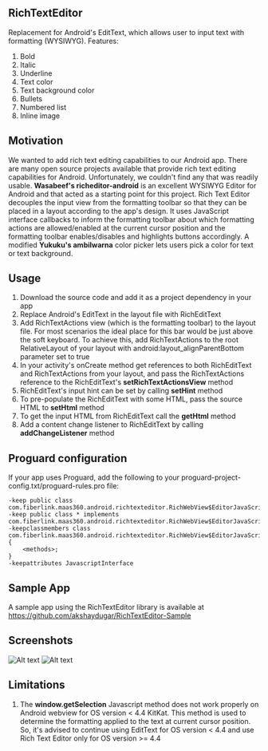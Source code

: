 ## RichTextEditor
Replacement for Android's EditText, which allows user to input text with formatting (WYSIWYG).
Features:
1. Bold
2. Italic
3. Underline
4. Text color
5. Text background color
6. Bullets
7. Numbered list
8. Inline image

## Motivation
We wanted to add rich text editing capabilities to our Android app.
There are many open source projects available that provide rich text editing capabilities for Android. Unfortunately, we couldn't find any that was readily usable.
**Wasabeef's richeditor-android** is an excellent WYSIWYG Editor for Android and that acted as a starting point for this project.
Rich Text Editor decouples the input view from the formatting toolbar so that they can be placed in a layout according to the app's design.
It uses JavaScript interface callbacks to inform the formatting toolbar about which formatting actions are allowed/enabled at the current cursor position and the formatting toolbar enables/disables and highlights buttons accordingly.
A modified **Yukuku's ambilwarna** color picker lets users pick a color for text or text background.

## Usage
1. Download the source code and add it as a project dependency in your app
2. Replace Android's EditText in the layout file with RichEditText
3. Add RichTextActions view (which is the formatting toolbar) to the layout file. For most scenarios the ideal place for this bar would be just above the soft keyboard. To achieve this, add RichTextActions to the root RelativeLayout of your layout with android:layout_alignParentBottom parameter set to true
4. In your activity's onCreate method get references to both RichEditText and RichTextActions from your layout, and pass the RichTextActions reference to the RichEditText's **setRichTextActionsView** method
5. RichEditText's input hint can be set by calling **setHint** method
6. To pre-populate the RichEditText with some HTML, pass the source HTML to **setHtml** method
7. To get the input HTML from RichEditText call the **getHtml** method
8. Add a content change listener to RichEditText by calling **addChangeListener** method

## Proguard configuration
If your app uses Proguard, add the following to your proguard-project-config.txt/proguard-rules.pro file:
```
-keep public class com.fiberlink.maas360.android.richtexteditor.RichWebView$EditorJavaScriptInterface
-keep public class * implements com.fiberlink.maas360.android.richtexteditor.RichWebView$EditorJavaScriptInterface
-keepclassmembers class com.fiberlink.maas360.android.richtexteditor.RichWebView$EditorJavaScriptInterface { 
    <methods>; 
}
-keepattributes JavascriptInterface
```

## Sample App
A sample app using the RichTextEditor library is available at https://github.com/akshaydugar/RichTextEditor-Sample

## Screenshots
![Alt text](https://github.com/akshaydugar/RichTextEditor/blob/master/screenshots/Screenshot1.png)
![Alt text](https://github.com/akshaydugar/RichTextEditor/blob/master/screenshots/Screenshot2.png)

## Limitations
1. The **window.getSelection** Javascript method does not work properly on Android webview for OS version < 4.4 KitKat. This method is used to determine the formatting applied to the text at current cursor position. So, it's advised to continue using EditText for OS version < 4.4 and use Rich Text Editor only for OS version >= 4.4
